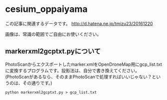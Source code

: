 cesium_oppaiyama
====================

この記事に関連するデータです。
http://d.hatena.ne.jp/tmizu23/20161220

画像は、常識の範囲でご自由にお使いください。

## markerxml2gcptxt.pyについて

PhotoScanからエクスポートしたmarker.xmlをOpenDroneMap用にgcp_list.txtに変換するプログラムです。投影法は、自分で書き換えてください。(PhotoScanがあるなら、そのままPhotoScanで処理すればいいじゃない？というのは、その通りです。)
````
python markerxml2gcptxt.py > gcp_list.txt
````
